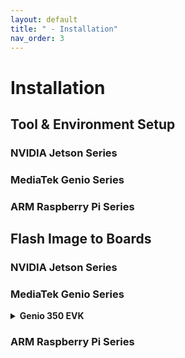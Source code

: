 ```yaml
---
layout: default
title: " - Installation"
nav_order: 3
---
```


# Installation

## Tool & Environment Setup

### **NVIDIA Jetson Series**
### **MediaTek Genio Series**
### **ARM Raspberry Pi Series**


## Flash Image to Boards

### **NVIDIA Jetson Series**
### **MediaTek Genio Series**

  <details>
  <summary><strong>Genio 350 EVK</strong></summary>
  1. A
  2. B
  3. C
  </details>

### **ARM Raspberry Pi Series**